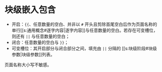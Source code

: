 # 块级嵌入包含

- 开启：`{{`、任意数量的空白、并非以 `#` 开头且剪除首尾空白后作为页面名称<wbr />
  的单行[[s:通用概念#逐字内容|逐字内容]]与任意数量的空白。若存在可变槽位，则还有
  `||` 与任意数量的空白；
- 闭合：任意数量的空白与 `}}`；
- 可变槽位：其开启部分与闭合部分之间，填充由 `||` 分隔的<wbr />
  [[s:块级阶段#块级参数|块级参数]]列表。

页面名称大小写不敏感。
